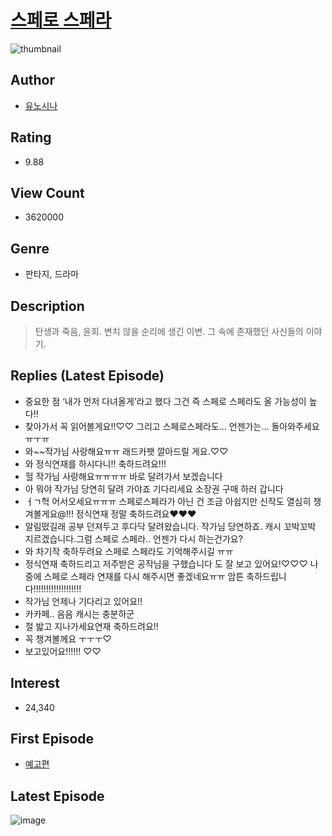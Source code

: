 # [스페로 스페라](https://comic.naver.com/bestChallenge/list?titleId=476031)
![thumbnail](https://image-comic.pstatic.net/user_contents_data/challenge_comic/2016/09/03/231308/thumbnail_title_nronakael_180327_.jpg)

## Author
- [유노시나](https://comic.naver.com/artistTitle?id=231308)

## Rating
- 9.88

## View Count
- 3620000

## Genre
- 판타지, 드라마

## Description
> 탄생과 죽음, 윤회. 변치 않을 순리에 생긴 이변. 그 속에 존재했던 사신들의 이야기.

## Replies (Latest Episode)
- 중요한 점 ‘내가 먼저 다녀올게’라고 했다 그건 즉 스페로 스페라도 올 가능성이 높다!!
- 찾아가서 꼭 읽어볼게요!!♡♡ 그리고 스페로스페라도... 언젠가는... 돌아와주세요ㅠㅜㅠ
- 와~~작가님 사랑해요ㅠㅠ 래드카팻 깔아드릴 게요.♡♡
- 와 정식연재를 하시다니!! 축하드려요!!!
- 헐 작가님 사랑해요ㅠㅠㅠㅠ 바로 달려가서 보겠습니다
- 아 뭐야 작가님 당연히 달려 가야죠 기다리세요 소장권 구매 하러 갑니다
- ㅓㄱ헉 어서오세요ㅠㅠㅠ 스페로스페라가 아닌 건 조금 아쉽지만 신작도 열심히 챙겨볼게요@!!! 정식연재 정말 축하드려요❤❤❤
- 알림떴길래 공부 던져두고 후다닥 달려왔습니다. 작가님 당연하죠. 캐시 꼬박꼬박 지르겠습니다.그럼 스페로 스페라.. 언젠가 다시 하는건가요?
- 와 차기작 축하두려요 스페로 스페라도 기억해주시길 ㅠㅠ
- 정식연재 축하드리고 저주받은 공작님을 구했습니다 도 잘 보고 있어요!♡♡♡ 나중에 스페로 스페라 연재를 다시 해주시면 좋겠네요ㅠㅠ 암튼 축하드립니다!!!!!!!!!!!!!!!!!!!
- 작가님 언제나 기다리고 있어요!!
- 카카페.. 음음 캐시는 충분하군
- 절 밟고 지나가세요연재 축하드려요!!
- 꼭 챙겨볼께요 ㅜㅜㅜ♡
- 보고있어요!!!!!! ♡♡

## Interest
- 24,340

## First Episode
- [예고편](https://comic.naver.com/bestChallenge/detail?titleId=476031&no=1)

## Latest Episode
![image](https://image-comic.pstatic.net/user_contents_data/challenge_comic/2020/07/21/231308/upload_3546922692083331129.jpeg)
